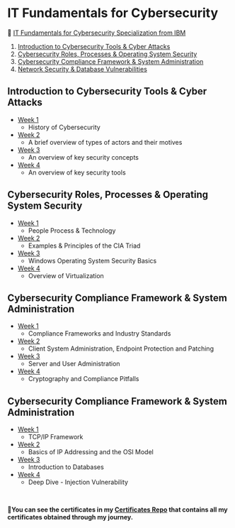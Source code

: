 # IT Fundamentals for Cybersecurity

 🔶 <a href="https://www.coursera.org/specializations/it-fundamentals-cybersecurity">IT Fundamentals for Cybersecurity Specialization from IBM</a>
<!--<strong><p>✳Specialization on Coursera by IBM </strong> https://www.coursera.org/specializations/it-fundamentals-cybersecurity </p>-->
  
  
1. [Introduction to Cybersecurity Tools & Cyber Attacks](https://https://github.com/ShafayetB/Coursera/tree/master/IT-Fundamentals-for-CyberSecurity/Introduction%20to%20Cybersecurity%20Tools%20%26%20Cyber%20Attacks)
2. [Cybersecurity Roles, Processes & Operating System Security](https://github.com/ShafayetB/Coursera/tree/master/IT-Fundamentals-for-CyberSecurity/Cybersecurity%20Roles%2C%20Processes%20%26%20Operating%20System%20Security)
3. [Cybersecurity Compliance Framework & System Administration](https://github.com/ShafayetB/Coursera/tree/master/IT-Fundamentals-for-CyberSecurity/Cybersecurity%20Compliance%20Framework%20%26%20System%20Administration)
4. [Network Security & Database Vulnerabilities](https://github.com/ShafayetB/Coursera/tree/master/IT-Fundamentals-for-CyberSecurity/Network%20Security%20%26%20Database%20Vulnerabilities)


## Introduction to Cybersecurity Tools & Cyber Attacks

- [Week 1](https://github.com/ShafayetB/Coursera/tree/master/IT-Fundamentals-for-CyberSecurity/Introduction%20to%20Cybersecurity%20Tools%20%26%20Cyber%20Attacks/Week%201)
  - History of Cybersecurity
- [Week 2](https://github.com/ShafayetB/Coursera/tree/master/IT-Fundamentals-for-CyberSecurity/Introduction%20to%20Cybersecurity%20Tools%20%26%20Cyber%20Attacks/Week%202)
  - A brief overview of types of actors and their motives
- [Week 3](https://github.com/ShafayetB/Coursera/tree/master/IT-Fundamentals-for-CyberSecurity/Introduction%20to%20Cybersecurity%20Tools%20&%20Cyber%20Attacks/Week%203)
  - An overview of key security concepts
- [Week 4](https://github.com/ShafayetB/Coursera/tree/master/IT-Fundamentals-for-CyberSecurity/Introduction%20to%20Cybersecurity%20Tools%20&%20Cyber%20Attacks/Week%204)
  - An overview of key security tools
  
## Cybersecurity Roles, Processes & Operating System Security

- [Week 1](https://github.com/ShafayetB/Coursera/tree/master/IT-Fundamentals-for-CyberSecurity/Cybersecurity%20Roles%2C%20Processes%20%26%20Operating%20System%20Security/Week%201)
  - People Process & Technology
- [Week 2](https://github.com/ShafayetB/Coursera/tree/master/IT-Fundamentals-for-CyberSecurity/Cybersecurity%20Roles%2C%20Processes%20%26%20Operating%20System%20Security/Week%202)
  - Examples & Principles of the CIA Triad
- [Week 3](https://github.com/ShafayetB/Coursera/tree/master/IT-Fundamentals-for-CyberSecurity/Cybersecurity%20Roles%2C%20Processes%20%26%20Operating%20System%20Security/Week%203)
  - Windows Operating System Security Basics
- [Week 4](https://github.com/ShafayetB/Coursera/tree/master/IT-Fundamentals-for-CyberSecurity/Cybersecurity%20Roles%2C%20Processes%20%26%20Operating%20System%20Security/Week%204)
  - Overview of Virtualization
  
 ## Cybersecurity Compliance Framework & System Administration
 
- [Week 1](https://github.com/ShafayetB/Coursera/tree/master/IT-Fundamentals-for-CyberSecurity/Cybersecurity%20Compliance%20Framework%20%26%20System%20Administration/Week%201)
  - Compliance Frameworks and Industry Standards
- [Week 2](https://github.com/ShafayetB/Coursera/tree/master/IT-Fundamentals-for-CyberSecurity/Cybersecurity%20Compliance%20Framework%20%26%20System%20Administration/Week%202)
  - Client System Administration, Endpoint Protection and Patching
- [Week 3](https://github.com/ShafayetB/Coursera/tree/master/IT-Fundamentals-for-CyberSecurity/Cybersecurity%20Compliance%20Framework%20%26%20System%20Administration/Week%203)
  - Server and User Administration
- [Week 4](https://github.com/ShafayetB/Coursera/tree/master/IT-Fundamentals-for-CyberSecurity/Cybersecurity%20Compliance%20Framework%20%26%20System%20Administration/Week%204)
  - Cryptography and Compliance Pitfalls

 ## Cybersecurity Compliance Framework & System Administration
 
- [Week 1](https://github.com/ShafayetB/Coursera/tree/master/IT-Fundamentals-for-CyberSecurity/Network%20Security%20%26%20Database%20Vulnerabilities/Week%201)
  - TCP/IP Framework
- [Week 2](https://github.com/ShafayetB/Coursera/tree/master/IT-Fundamentals-for-CyberSecurity/Network%20Security%20%26%20Database%20Vulnerabilities/Week%202)
  - Basics of IP Addressing and the OSI Model
- [Week 3](https://github.com/ShafayetB/Coursera/tree/master/IT-Fundamentals-for-CyberSecurity/Network%20Security%20%26%20Database%20Vulnerabilities/Week%203)
  - Introduction to Databases
- [Week 4](https://github.com/ShafayetB/Coursera/tree/master/IT-Fundamentals-for-CyberSecurity/Network%20Security%20%26%20Database%20Vulnerabilities/Week%204)
  - Deep Dive - Injection Vulnerability
 
 
</br>    
<strong><p>🔷You can see the certificates in my <a href="https://github.com/ShafayetB/Certificates">Certificates Repo</a> that contains all my certificates obtained through my journey.</strong></p><br>

 
    
 
